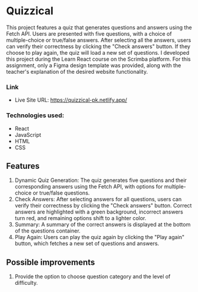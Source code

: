 # Quizzical

This project features a quiz that generates questions and answers using the Fetch API. Users are presented with five questions, with a choice of multiple-choice or true/false answers. After selecting all the answers, users can verify their correctness by clicking the "Check answers" button. If they choose to play again, the quiz will load a new set of questions. I developed this project during the Learn React course on the Scrimba platform. For this assignment, only a Figma design template was provided, along with the teacher's explanation of the desired website functionality.

### Link

- Live Site URL: https://quizzical-pk.netlify.app/
  
### Technologies used:

* React
* JavaScript
* HTML
* CSS

## Features

1. Dynamic Quiz Generation: The quiz generates five questions and their corresponding answers using the Fetch API, with options for multiple-choice or true/false questions.
2. Check Answers: After selecting answers for all questions, users can verify their correctness by clicking the "Check answers" button. Correct answers are highlighted with a green background, incorrect answers turn red, and remaining options shift to a lighter color.
3. Summary: A summary of the correct answers is displayed at the bottom of the questions container.
4. Play Again: Users can play the quiz again by clicking the "Play again" button, which fetches a new set of questions and answers.

## Possible improvements
1. Provide the option to choose question category and the level of difficulty.
